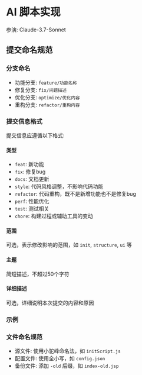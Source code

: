 # AI 脚本实现
参演: Claude-3.7-Sonnet

## 提交命名规范

### 分支命名
- 功能分支: `feature/功能名称`
- 修复分支: `fix/问题描述`
- 优化分支: `optimize/优化内容`
- 重构分支: `refactor/重构内容`

### 提交信息格式
提交信息应遵循以下格式:

#### 类型
- `feat`: 新功能
- `fix`: 修复bug
- `docs`: 文档更新
- `style`: 代码风格调整，不影响代码功能
- `refactor`: 代码重构，既不是新增功能也不是修复bug
- `perf`: 性能优化
- `test`: 测试相关
- `chore`: 构建过程或辅助工具的变动

#### 范围
可选，表示修改影响的范围，如 `init`, `structure`, `ui` 等

#### 主题
简短描述，不超过50个字符

#### 详细描述
可选，详细说明本次提交的内容和原因

### 示例

### 文件命名规范
- 源文件: 使用小驼峰命名法，如 `initScript.js`
- 配置文件: 使用全小写，如 `config.json`
- 备份文件: 添加 `-old` 后缀，如 `index-old.jsp`